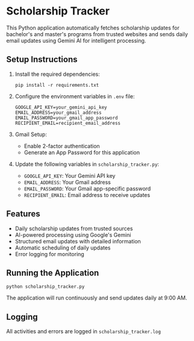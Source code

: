 # Scholarship Tracker

This Python application automatically fetches scholarship updates for bachelor's and master's programs from trusted websites and sends daily email updates using Gemini AI for intelligent processing.

## Setup Instructions

1. Install the required dependencies:
   ```
   pip install -r requirements.txt
   ```

2. Configure the environment variables in `.env` file:
   ```
   GOOGLE_API_KEY=your_gemini_api_key
   EMAIL_ADDRESS=your_gmail_address
   EMAIL_PASSWORD=your_gmail_app_password
   RECIPIENT_EMAIL=recipient_email_address
   ```

3. Gmail Setup:
   - Enable 2-factor authentication
   - Generate an App Password for this application

4. Update the following variables in `scholarship_tracker.py`:
   - `GOOGLE_API_KEY`: Your Gemini API key
   - `EMAIL_ADDRESS`: Your Gmail address
   - `EMAIL_PASSWORD`: Your Gmail app-specific password
   - `RECIPIENT_EMAIL`: Email address to receive updates

## Features

- Daily scholarship updates from trusted sources
- AI-powered processing using Google's Gemini
- Structured email updates with detailed information
- Automatic scheduling of daily updates
- Error logging for monitoring

## Running the Application

```
python scholarship_tracker.py
```

The application will run continuously and send updates daily at 9:00 AM.

## Logging

All activities and errors are logged in `scholarship_tracker.log`
